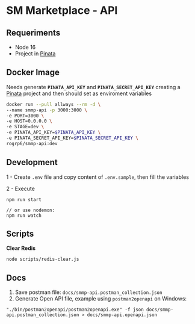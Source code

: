 # SM Marketplace - API

## Requeriments

- Node 16
- Project in [Pinata](https://www.pinata.cloud/)

## Docker Image
Needs generate **`PINATA_API_KEY`** and **`PINATA_SECRET_API_KEY`** creating a 
[Pinata](https://www.pinata.cloud/) project and then should set as enviroment variables

```bash
docker run --pull allways --rm -d \
--name smmp-api -p 3000:3000 \
-e PORT=3000 \
-e HOST=0.0.0.0 \
-e STAGE=dev \
-e PINATA_API_KEY=$PINATA_API_KEY \
-e PINATA_SECRET_API_KEY=$PINATA_SECRET_API_KEY \
rogrp6/smmp-api:dev
```

## Development

1 - Create `.env` file and copy content of `.env.sample`, then fill the variables

2 - Execute 
```
npm run start

// or use nodemon: 
npm run watch
```

## Scripts

**Clear Redis**
```
node scripts/redis-clear.js
```

## Docs

1. Save postman file: `docs/smmp-api.postman_collection.json`
2. Generate Open API file, example using `postman2openapi` on Windows: 
``` 
"./bin/postman2openapi/postman2openapi.exe" -f json docs/smmp-api.postman_collection.json > docs/smmp-api.openapi.json 
```
